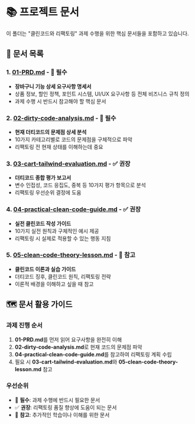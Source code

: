 # 📚 프로젝트 문서

이 폴더는 "클린코드와 리팩토링" 과제 수행을 위한 핵심 문서들을 포함하고 있습니다.

## 📄 문서 목록

### 1. [01-PRD.md](prd.md) - 🎯 **필수**

- **장바구니 기능 상세 요구사항 명세서**
- 상품 정보, 할인 정책, 포인트 시스템, UI/UX 요구사항 등 전체 비즈니스 규칙 정의
- 과제 수행 시 반드시 참고해야 할 핵심 문서

### 2. [02-dirty-code-analysis.md](./02-dirty-code-analysis.md) - 🎯 **필수**

- **현재 더티코드의 문제점 상세 분석**
- 10가지 카테고리별로 코드의 문제점을 구체적으로 파악
- 리팩토링 전 현재 상태를 이해하는데 중요

### 3. [03-cart-tailwind-evaluation.md](./03-cart-tailwind-evaluation.md) - ✅ **권장**

- **더티코드 종합 평가 보고서**
- 변수 인접성, 코드 응집도, 중복 등 10가지 평가 항목으로 분석
- 리팩토링 우선순위 결정에 도움

### 4. [04-practical-clean-code-guide.md](./04-practical-clean-code-guide.md) - ✅ **권장**

- **실전 클린코드 작성 가이드**
- 10가지 실전 원칙과 구체적인 예시 제공
- 리팩토링 시 실제로 적용할 수 있는 행동 지침

### 5. [05-clean-code-theory-lesson.md](./05-clean-code-theory-lesson.md) - 📖 **참고**

- **클린코드 이론과 실습 가이드**
- 더티코드 징후, 클린코드 원칙, 리팩토링 전략
- 이론적 배경을 이해하고 싶을 때 참고

## 🗺️ 문서 활용 가이드

### 과제 진행 순서

1. **01-PRD.md**를 먼저 읽어 요구사항을 완전히 이해
2. **02-dirty-code-analysis.md**로 현재 코드의 문제점 파악
3. **04-practical-clean-code-guide.md**를 참고하여 리팩토링 계획 수립
4. 필요 시 **03-cart-tailwind-evaluation.md**와 **05-clean-code-theory-lesson.md** 참고

### 우선순위

- 🎯 **필수**: 과제 수행에 반드시 필요한 문서
- ✅ **권장**: 리팩토링 품질 향상에 도움이 되는 문서
- 📖 **참고**: 추가적인 학습이나 이해를 위한 문서
